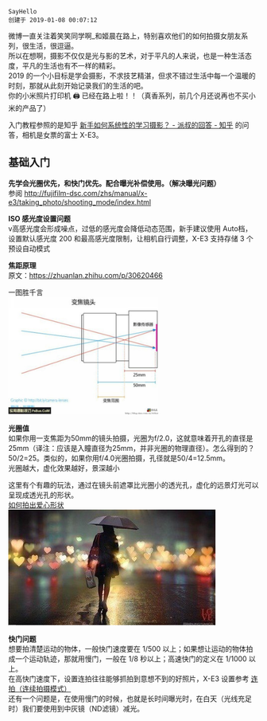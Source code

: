 ```
SayHello
创建于 2019-01-08 00:07:12
```
微博一直关注着笑笑同学啊_和姬晨在路上，特别喜欢他们的如何拍摄女朋友系列，很生活，很逗逼。  
所以在想啊，摄影不仅仅是光与影的艺术，对于平凡的人来说，也是一种生活态度，平凡的生活也有不一样的精彩。  
2019 的一个小目标是学会摄影，不求技艺精湛，但求不错过生活中每一个温暖的时刻，那就从此刻开始记录我们的生活的吧。  
你的小米照片打印机 🖨 已经在路上啦！！（真香系列，前几个月还说再也不买小米的产品了）

入门教程参照的是知乎 [新手如何系统性的学习摄影？ - 派叔的回答 - 知乎](https://www.zhihu.com/question/36095338/answer/281464153) 的问答，相机是女票的富士 X-E3。


## 基础入门
**先学会光圈优先，和快门优先。配合曝光补偿使用。（解决曝光问题）**  
参阅 http://fujifilm-dsc.com/zhs/manual/x-e3/taking_photo/shooting_mode/index.html


**ISO 感光度设置问题**  
v高感光度会形成噪点，过低的感光度会降低动态范围，新手建议使用 Auto档，设置默认感光度 200 和最高感光度限制，让相机自行调整，X-E3 支持存储 3 个预设自动模式

**焦距原理**  
原文：https://zhuanlan.zhihu.com/p/30620466  

一图胜千言  
<img src="../images/focal-length.jpg" width="60%">

**光圈值**  
如果你用一支焦距为50mm的镜头拍摄，光圈为f/2.0，这就意味着开孔的直径是25mm（译注：应该是入瞳直径为25mm，并非光圈的物理直径）。怎么得到的？50/2=25。类似的，如果你用f/4.0光圈拍摄，孔径就是50/4=12.5mm。  
光圈越大，虚化效果越好，景深越小

这里有个有趣的玩法，通过在镜头前遮罩比光圈小的透光孔，虚化的远景灯光可以呈现成透光孔的形状。  
[如何拍出爱心形状](http://www.360doc.com/content/14/0303/22/15804513_357486008.shtml)  
<img src="../images/heart-light.jpg">

**快门问题**  
想要拍清楚运动的物体，一般快门速度要在 1/500 以上；如果想让运动的物体拍成一个运动轨迹，那就用慢门，一般在 1/8 秒以上；高速快门的定义在 1/1000 以上。  
在高快门速度下，设置连拍往往能够抓拍到意想不到的好照片，X-E3 设置参考 [连拍（连续拍摄模式）](http://fujifilm-dsc.com/zhs/manual/x-e3/taking_photo/continuous/index.html)  
还有一个问题是，在使用慢门的时候，也就是长时间曝光时，在白天（光线充足时）我们要使用到中灰镜（ND滤镜）减光。